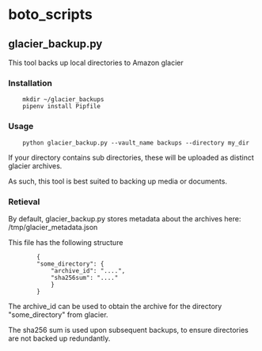 # boto_scripts

## glacier_backup.py

This tool backs up local directories to Amazon glacier

### Installation

        mkdir ~/glacier_backups
        pipenv install Pipfile


### Usage

        python glacier_backup.py --vault_name backups --directory my_dir
        
If your directory contains sub directories, these will be uploaded as distinct glacier archives. 

As such, this tool is best suited to backing up media or documents.

### Retieval

By default, glacier_backup.py stores metadata about the archives here: /tmp/glacier_metadata.json
        
This file has the following structure
        
            {
            "some_directory": {
                "archive_id": "....", 
                "sha256sum": "...."
                }
            }

The archive_id can be used to obtain the archive for the directory "some_directory" from glacier.

The sha256 sum is used upon subsequent backups, to ensure directories are not backed up redundantly.

 